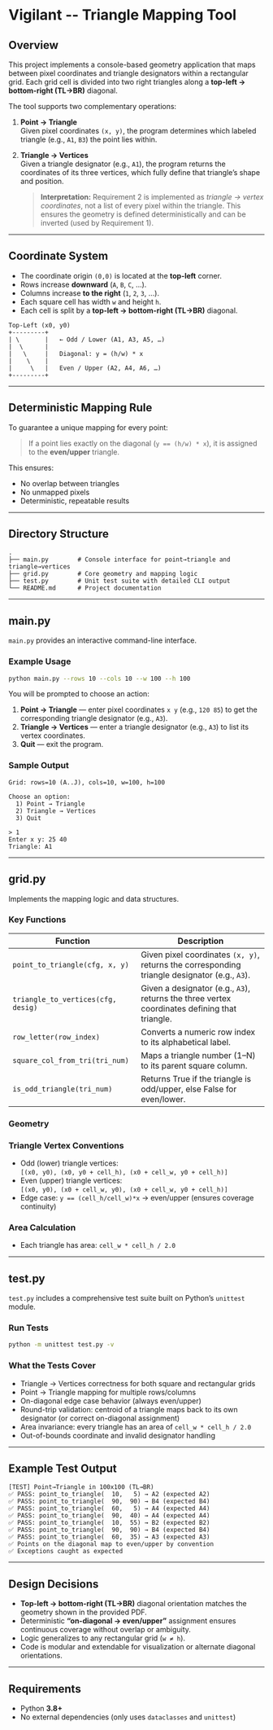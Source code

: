 # Vigilant -- Triangle Mapping Tool

## Overview
This project implements a console-based geometry application that maps between pixel coordinates and triangle designators within a rectangular grid. Each grid cell is divided into two right triangles along a **top-left → bottom-right (TL→BR)** diagonal.

The tool supports two complementary operations:

1. **Point → Triangle**  
   Given pixel coordinates `(x, y)`, the program determines which labeled triangle (e.g., `A1`, `B3`) the point lies within.

2. **Triangle → Vertices**  
   Given a triangle designator (e.g., `A1`), the program returns the coordinates of its three vertices, which fully define that triangle’s shape and position.  
   > **Interpretation:** Requirement 2 is implemented as *triangle → vertex coordinates*, not a list of every pixel within the triangle. This ensures the geometry is defined deterministically and can be inverted (used by Requirement 1).

---

## Coordinate System
- The coordinate origin `(0,0)` is located at the **top-left** corner.  
- Rows increase **downward** (`A`, `B`, `C`, …).  
- Columns increase **to the right** (`1`, `2`, `3`, …).  
- Each square cell has width `w` and height `h`.  
- Each cell is split by a **top-left → bottom-right (TL→BR)** diagonal.

```
Top-Left (x0, y0)
+---------+
| \       |   ← Odd / Lower (A1, A3, A5, …)
|  \      |
|   \     |   Diagonal: y = (h/w) * x
|    \    |
|     \   |   Even / Upper (A2, A4, A6, …)
+---------+
```

---

## Deterministic Mapping Rule
To guarantee a unique mapping for every point:

> If a point lies exactly on the diagonal (`y == (h/w) * x`), it is assigned to the **even/upper** triangle.

This ensures:
- No overlap between triangles  
- No unmapped pixels  
- Deterministic, repeatable results  

---

## Directory Structure
```
.
├── main.py        # Console interface for point→triangle and triangle→vertices
├── grid.py        # Core geometry and mapping logic
├── test.py        # Unit test suite with detailed CLI output
└── README.md      # Project documentation
```

---

## main.py
`main.py` provides an interactive command-line interface.

### Example Usage
```bash
python main.py --rows 10 --cols 10 --w 100 --h 100
```

You will be prompted to choose an action:
1. **Point → Triangle** — enter pixel coordinates `x y` (e.g., `120 85`) to get the corresponding triangle designator (e.g., `A3`).  
2. **Triangle → Vertices** — enter a triangle designator (e.g., `A3`) to list its vertex coordinates.  
3. **Quit** — exit the program.

### Sample Output
```
Grid: rows=10 (A..J), cols=10, w=100, h=100

Choose an option:
  1) Point → Triangle
  2) Triangle → Vertices
  3) Quit

> 1
Enter x y: 25 40
Triangle: A1
```

---

## grid.py
Implements the mapping logic and data structures.

### Key Functions
| Function | Description |
|-----------|--------------|
| `point_to_triangle(cfg, x, y)` | Given pixel coordinates `(x, y)`, returns the corresponding triangle designator (e.g., `A3`). |
| `triangle_to_vertices(cfg, desig)` | Given a designator (e.g., `A3`), returns the three vertex coordinates defining that triangle. |
| `row_letter(row_index)` | Converts a numeric row index to its alphabetical label. |
| `square_col_from_tri(tri_num)` | Maps a triangle number (1–N) to its parent square column. |
| `is_odd_triangle(tri_num)` | Returns True if the triangle is odd/upper, else False for even/lower. |

### Geometry

### Triangle Vertex Conventions
- Odd (lower) triangle vertices:  
  `[(x0, y0), (x0, y0 + cell_h), (x0 + cell_w, y0 + cell_h)]`
- Even (upper) triangle vertices:  
  `[(x0, y0), (x0 + cell_w, y0), (x0 + cell_w, y0 + cell_h)]`
- Edge case: `y == (cell_h/cell_w)*x` → even/upper (ensures coverage continuity)

### Area Calculation
- Each triangle has area: `cell_w * cell_h / 2.0`

---

## test.py
`test.py` includes a comprehensive test suite built on Python’s `unittest` module.  

### Run Tests
```bash
python -m unittest test.py -v
```



### What the Tests Cover
- Triangle → Vertices correctness for both square and rectangular grids
- Point → Triangle mapping for multiple rows/columns
- On-diagonal edge case behavior (always even/upper)
- Round-trip validation: centroid of a triangle maps back to its own designator (or correct on-diagonal assignment)
- Area invariance: every triangle has an area of `cell_w * cell_h / 2.0`
- Out-of-bounds coordinate and invalid designator handling

---

## Example Test Output

```
[TEST] Point→Triangle in 100x100 (TL→BR)
✅ PASS: point_to_triangle(  10,   5) → A2 (expected A2)
✅ PASS: point_to_triangle(  90,  90) → B4 (expected B4)
✅ PASS: point_to_triangle(  60,   5) → A4 (expected A4)
✅ PASS: point_to_triangle(  90,  40) → A4 (expected A4)
✅ PASS: point_to_triangle(  10,  55) → B2 (expected B2)
✅ PASS: point_to_triangle(  90,  90) → B4 (expected B4)
✅ PASS: point_to_triangle(  60,  35) → A3 (expected A3)
✅ Points on the diagonal map to even/upper by convention
✅ Exceptions caught as expected
```

---

## Design Decisions
- **Top-left → bottom-right (TL→BR)** diagonal orientation matches the geometry shown in the provided PDF.  
- Deterministic **“on-diagonal → even/upper”** assignment ensures continuous coverage without overlap or ambiguity.  
- Logic generalizes to any rectangular grid (`w ≠ h`).  
- Code is modular and extendable for visualization or alternate diagonal orientations.

---

## Requirements
- Python **3.8+**
- No external dependencies (only uses `dataclasses` and `unittest`)
